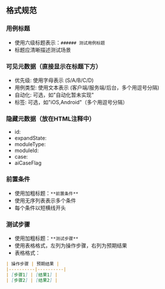 ## 格式规范

### 用例标题
- 使用六级标题表示：`###### 测试用例标题`
- 标题应清晰描述测试场景

### 可见元数据（直接显示在标题下方）
- 优先级: 使用字母表示 (S/A/B/C/D)
- 用例类型: 使用文本表示 (客户端/服务端/后台，多个用逗号分隔)
- 自动化: 可选，如"自动化暂未实现"
- 标签: 可选，如"iOS,Android"（多个用逗号分隔）

### 隐藏元数据（放在HTML注释中）
- id:
- expandState:
- moduleType:
- moduleId:
- case:
- aiCaseFlag

### 前置条件
- 使用加粗标题：`**前置条件**`
- 使用无序列表表示多个条件
- 每个条件以短横线开头

### 测试步骤
- 使用加粗标题：`**测试步骤**`
- 使用表格格式，左列为操作步骤，右列为预期结果
- 表格格式：
```md
| 操作步骤 | 预期结果 |
|----------|----------|
| [步骤1] | [结果1] |
| [步骤2] | [结果2] |
```
